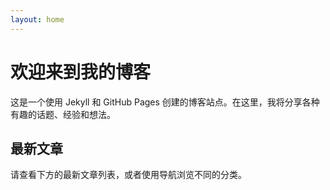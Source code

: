 ```yaml
---
layout: home
---
```


# 欢迎来到我的博客

这是一个使用 Jekyll 和 GitHub Pages 创建的博客站点。在这里，我将分享各种有趣的话题、经验和想法。

## 最新文章

请查看下方的最新文章列表，或者使用导航浏览不同的分类。 
